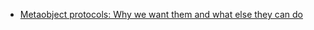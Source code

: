 
 * [Metaobject protocols: Why we want them and what else they can do](http://cseweb.ucsd.edu/~vahdat/papers/mop.pdf)

